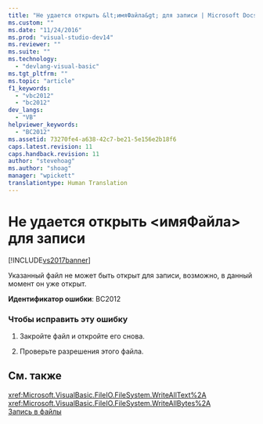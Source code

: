 ```yaml
---
title: "Не удается открыть &lt;имяФайла&gt; для записи | Microsoft Docs"
ms.custom: ""
ms.date: "11/24/2016"
ms.prod: "visual-studio-dev14"
ms.reviewer: ""
ms.suite: ""
ms.technology: 
  - "devlang-visual-basic"
ms.tgt_pltfrm: ""
ms.topic: "article"
f1_keywords: 
  - "vbc2012"
  - "bc2012"
dev_langs: 
  - "VB"
helpviewer_keywords: 
  - "BC2012"
ms.assetid: 73270fe4-a638-42c7-be21-5e156e2b18f6
caps.latest.revision: 11
caps.handback.revision: 11
author: "stevehoag"
ms.author: "shoag"
manager: "wpickett"
translationtype: Human Translation
---
```

# Не удается открыть &lt;имяФайла&gt; для записи
[!INCLUDE[vs2017banner](../../../csharp/includes/vs2017banner.md)]

Указанный файл не может быть открыт для записи, возможно, в данный момент он уже открыт.  
  
 **Идентификатор ошибки**: BC2012  
  
### Чтобы исправить эту ошибку  
  
1.  Закройте файл и откройте его снова.  
  
2.  Проверьте разрешения этого файла.  
  
## См. также  
 <xref:Microsoft.VisualBasic.FileIO.FileSystem.WriteAllText%2A>   
 <xref:Microsoft.VisualBasic.FileIO.FileSystem.WriteAllBytes%2A>   
 [Запись в файлы](../../../visual-basic/developing-apps/programming/drives-directories-files/writing-to-files.md)